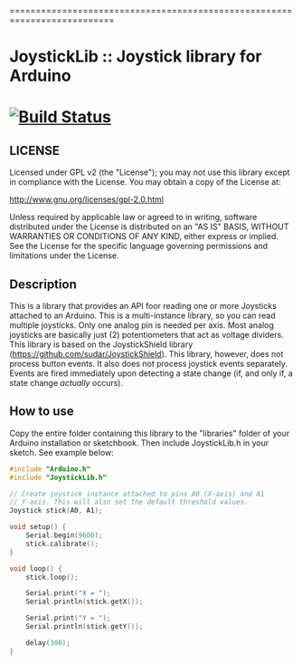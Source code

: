 ==========================================================================
# JoystickLib :: Joystick library for Arduino
[![Build Status](https://travis-ci.org/cyrusbuilt/JoystickLib.svg?branch=master)](https://travis-ci.org/cyrusbuilt/JoystickLib)
==========================================================================

## LICENSE

Licensed under GPL v2 (the "License"); you may not use this library except
in compliance with the License.  You may obtain a copy of the License at:

http://www.gnu.org/licenses/gpl-2.0.html

Unless required by applicable law or agreed to in writing, software
distributed under the License is distributed on an "AS IS" BASIS,
WITHOUT WARRANTIES OR CONDITIONS OF ANY KIND, either express or implied.
See the License for the specific language governing permissions and
limitations under the License.

## Description

This is a library that provides an API foor reading one or more Joysticks
attached to an Arduino. This is a multi-instance library, so you can read
multiple joysticks. Only one analog pin is needed per axis. Most analog
joysticks are basically just (2) potentiometers that act as voltage dividers.
This library is based on the JoystickShield library (https://github.com/sudar/JoystickShield).
This library, however, does not process button events. It also does not
process joystick events separately. Events are fired immediately upon
detecting a state change (if, and only if, a state change *actually*
occurs).

## How to use

Copy the entire folder containing this library to the "libraries" folder
of your Arduino installation or sketchbook. Then include JoystickLib.h in
your sketch. See example below:
```cpp
#include "Arduino.h"
#include "JoystickLib.h"

// Create joystick instance attached to pins A0 (X-axis) and A1
// Y-axis. This will also set the default threshold values.
Joystick stick(A0, A1);

void setup() {
	Serial.begin(9600);
	stick.calibrate();
}

void loop() {
	stick.loop();

	Serial.print("X = ");
	Serial.println(stick.getX());

	Serial.print("Y = ");
	Serial.println(stick.getY());

	delay(300);
}
```
